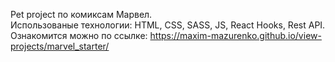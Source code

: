 Pet project по комиксам Марвел.  
Использованые технологии: HTML, CSS, SASS, JS, React Hooks, Rest API.  
Ознакомится можно по ссылке: https://maxim-mazurenko.github.io/view-projects/marvel_starter/

